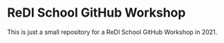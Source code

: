 # ReDI School GitHub Workshop
This is just a small repository for a ReDI School GitHub Workshop in 2021. 
